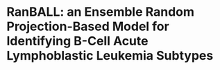 # RanBALL: an Ensemble Random Projection-Based Model for Identifying B-Cell Acute Lymphoblastic Leukemia Subtypes
